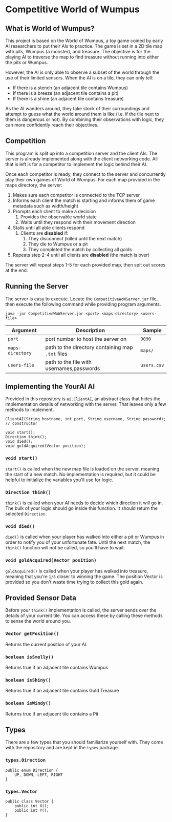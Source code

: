 # Competitive World of Wumpus

## What is World of Wumpus?
This project is based on the World of Wumpus, a toy game coined by early AI
researchers to put their AIs to practice. The game is set in a 2D tile map
with pits, Wumpus (a monster), and treasure. The objective is for the
playing AI to traverse the map to find treasure without running into either
the pits or Wumpus.

However, the AI is only able to observe a subset of the world through
the use of their limited sensors. When the AI is on a tile, they can
only tell:

- If there is a stench (an adjacent tile contains Wumpus)
- If there is a breeze (an adjacent tile contains a pit)
- If there is a shine (an adjacent tile contains treasure)

As the AI wanders around, they take stock of their surroundings and
attempt to guess what the world around them is like (i.e. if the tile
next to them is dangerous or not). By combining their observations with
logic, they can more confidently reach their objectives.

## Competition
This program is split up into a competition server and the client AIs.
The server is already implemented along with the client networking code.
All that is left is for a competitor to implement the logic behind their
AI.

Once each competitor is ready, they connect to the server and 
concurrently play their own games of World of Wumpus. For each map 
provided in the maps directory, the server:

1. Makes sure each competitor is connected to the TCP server
2. Informs each client the match is starting and informs them of game 
metadata such as width/height
3. Prompts each client to make a decision
   1. Provides the observable world state
   2. Waits until they respond with their movement direction
4. Stalls until all able clients respond
   1. Clients are **disabled** if:
      1. They disconnect (killed until the next match)
      2. They die to Wumpus or a pit
      3. They completed the match by collecting all golds
5. Repeats step 2-4 until all clients are **disabled** (the match
is over)

The server will repeat steps 1-5 for each provided map, then spit out
scores at the end.

## Running the Server
The server is easy to execute. Locate the `CompetitiveWoWServer.jar` 
file, then execute the following command while providing program
arguments.

    java -jar CompetitiveWoWServer.jar <port> <maps-directory> <users-file>

| Argument | Description | Sample |
| --- | --- | --- |
| `port` | port number to host the server on | `9090` |
| `maps-directory` | path to the directory containing map `.txt` files | `maps/` |
| `users-file` | path to the file with usernames,passwords | `users.csv` |

## Implementing the YourAI AI
Provided in this repository is `ai.ClientAI`, an abstract class that
hides the implementation details of networking with the server. That
leaves only a few methods to implement.

    ClientAI(String hostname, int port, String username, String password); // constructor
    
    void start();
    Direction think();
    void died();
    void goldAcquired(Vector position);

### `void start()`
`start()` is called when the new map file is loaded on the server, meaning
the start of a new match. No implementation is required, but it could be
helpful to initialize the variables you'll use for logic.

### `Direction think()`
`think()` is called when your AI needs to decide which direction it will
go in. The bulk of your logic should go inside this function. It should
return the selected `Direction`.

### `void died()`
`died()` is called when your player has walked into either a pit or Wumpus
in order to notify you of your unfortunate fate. Until the next match, the 
`think()` function will not be called, so you'll have to wait.

### `void goldAcquired(Vector position)`
`goldAcquired()` is called when your player has walked into treasure,
meaning that you're `1/8` closer to winning the game. The position Vector
is provided so you don't waste time trying to collect this gold again.

## Provided Sensor Data
Before your `think()` implementation is called, the server sends over
the details of your current tile. You can access these by calling
these methods to sense the world around you.

### `Vector getPosition()`
Returns the current position of your AI.

### `boolean isSmelly()`
Returns true if an adjacent tile contains Wumpus

### `boolean isShiny()`
Returns true if an adjacent tile contains Gold Treasure

### `boolean isWindy()`
Returns true if an adjacent tile contains a Pit

## Types
There are a few types that you should familiarize yourself with. They
come with the repository and are kept in the `types` package.

### `types.Direction`

    public enum Direction {
        UP, DOWN, LEFT, RIGHT
    }
   
### `types.Vector`

    public class Vector {
        public int X();
        public int Y();
    }